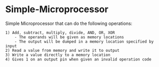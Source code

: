 # Simple-Microprocessor

Simple Microprocessor that can do the following operations:

    1) Add, subtract, multiply, divide, AND, OR, XOR
        - The operands will be given as memory locations
        - The output will be dumped in a memory location specified by input
    2) Read a value from memory and write it to output
    3) Write a value directly to a memory location
    4) Gives 1 on an output pin when given an invalid operation code
